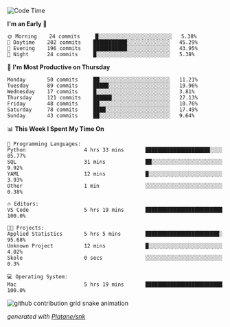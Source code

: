 <!--START_SECTION:waka-->
![Code Time](http://img.shields.io/badge/Code%20Time-237%20hrs%2054%20mins-blue)

**I'm an Early 🐤** 

```text
🌞 Morning    24 commits     █░░░░░░░░░░░░░░░░░░░░░░░░   5.38% 
🌆 Daytime    202 commits    ███████████░░░░░░░░░░░░░░   45.29% 
🌃 Evening    196 commits    ███████████░░░░░░░░░░░░░░   43.95% 
🌙 Night      24 commits     █░░░░░░░░░░░░░░░░░░░░░░░░   5.38%

```
📅 **I'm Most Productive on Thursday** 

```text
Monday       50 commits     ██░░░░░░░░░░░░░░░░░░░░░░░   11.21% 
Tuesday      89 commits     █████░░░░░░░░░░░░░░░░░░░░   19.96% 
Wednesday    17 commits     █░░░░░░░░░░░░░░░░░░░░░░░░   3.81% 
Thursday     121 commits    ██████░░░░░░░░░░░░░░░░░░░   27.13% 
Friday       48 commits     ██░░░░░░░░░░░░░░░░░░░░░░░   10.76% 
Saturday     78 commits     ████░░░░░░░░░░░░░░░░░░░░░   17.49% 
Sunday       43 commits     ██░░░░░░░░░░░░░░░░░░░░░░░   9.64%

```


📊 **This Week I Spent My Time On** 

```text
💬 Programming Languages: 
Python                   4 hrs 33 mins       █████████████████████░░░░   85.77% 
SQL                      31 mins             ██░░░░░░░░░░░░░░░░░░░░░░░   9.92% 
YAML                     12 mins             █░░░░░░░░░░░░░░░░░░░░░░░░   3.93% 
Other                    1 min               ░░░░░░░░░░░░░░░░░░░░░░░░░   0.38%

🔥 Editors: 
VS Code                  5 hrs 19 mins       █████████████████████████   100.0%

🐱‍💻 Projects: 
Applied Statistics       5 hrs 5 mins        ████████████████████████░   95.68% 
Unknown Project          12 mins             █░░░░░░░░░░░░░░░░░░░░░░░░   4.02% 
Skole                    0 secs              ░░░░░░░░░░░░░░░░░░░░░░░░░   0.3%

💻 Operating System: 
Mac                      5 hrs 19 mins       █████████████████████████   100.0%

```


<!--END_SECTION:waka-->


<!--Snake Game-->
![github contribution grid snake animation](https://raw.githubusercontent.com/viggo-gascou/viggo-gascou/output/github-contribution-grid-snake.svg)

_generated with [Platane/snk](https://github.com/Platane/snk)_
<!--Snake Game-->

